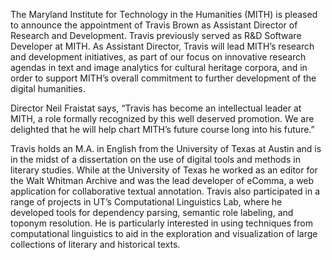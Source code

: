 The Maryland Institute for Technology in the Humanities (MITH) is pleased to announce the appointment of Travis Brown as Assistant Director of Research and Development. Travis previously served as R&D Software Developer at MITH. As Assistant Director, Travis will lead MITH’s research and development initiatives, as part of our focus on innovative research agendas in text and image analytics for cultural heritage corpora, and in order to support MITH’s overall commitment to further development of the digital humanities.

Director Neil Fraistat says, “Travis has become an intellectual leader at MITH, a role formally recognized by this well deserved promotion. We are delighted that he will help chart MITH’s future course long into his future.”

Travis holds an M.A. in English from the University of Texas at Austin and is in the midst of a dissertation on the use of digital tools and methods in literary studies. While at the University of Texas he worked as an editor for the Walt Whitman Archive and was the lead developer of eComma, a web application for collaborative textual annotation. Travis also participated in a range of projects in UT’s Computational Linguistics Lab, where he developed tools for dependency parsing, semantic role labeling, and toponym resolution. He is particularly interested in using techniques from computational linguistics to aid in the exploration and visualization of large collections of literary and historical texts.